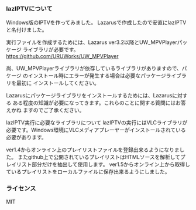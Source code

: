 ### lazIPTVについて

Windows版のIPTVを作ってみました。
Lazarusで作成したので安直にlazIPTVと名付けました。

実行ファイルを作成するためには、Lazarus ver3.2以降とUW_MPVPlayerパッケージ
ライブラリが必要です。
https://github.com/URUWorks/UW_MPVPlayer

尚、UW_MPVPlayerライブラリが依存しているライブラリがありますので、パケージ
のインストール時にエラーが発生する場合は必要なパッケージライブラリを最初に
インストールしてください。

Lazarusにパッケージライブラリをインストールするためには、Lazarusに対する
ある程度の知識が必要になってきます。これらのことに関する質問にはお答えかね
ますのでご了承ください。

lazIPTV実行に必要なライブラリについて
lazIPTVの実行にはVLCライブラリが必要です。Windows環境にVLCメディアプレーヤーがインストールされている必要があります。

ver1.4からオンライン上のプレイリストファイルを登録出来るようになりました。
またgithub上で公開されているプレイリストはHTMLソースを解析してプレイリスト部分だけを抽出して使用します。
ver1.5からオンライン上から取得しているプレイリストをローカルファイルに保存出来るようにしました。

### ライセンス
MIT

